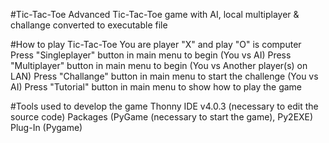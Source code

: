 #Tic-Tac-Toe
	Advanced Tic-Tac-Toe game with AI, local multiplayer & challange converted to executable file

#How to play Tic-Tac-Toe
	You are player "X" and play "O" is computer
	Press "Singleplayer" button in main menu to begin (You vs AI)
	Press "Multiplayer" button in main menu to begin (You vs Another player(s) on LAN)
	Press "Challange" button in main menu to start the challenge (You vs AI)
	Press "Tutorial" button in main menu to show how to play the game

#Tools used to develop the game
	Thonny IDE v4.0.3 (necessary to edit the source code)
	Packages (PyGame (necessary to start the game), Py2EXE)
	Plug-In (Pygame)
	